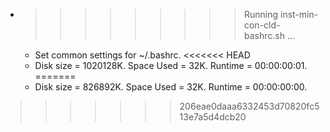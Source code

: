 * >>>>>>>>> Running inst-min-con-cld-bashrc.sh ...
  * Set common settings for ~/.bashrc.
<<<<<<< HEAD
  * Disk size = 1020128K. Space Used = 32K. Runtime = 00:00:00:01.
=======
  * Disk size = 826892K. Space Used = 32K. Runtime = 00:00:00:00.
>>>>>>> 206eae0daaa6332453d70820fc513e7a5d4dcb20
